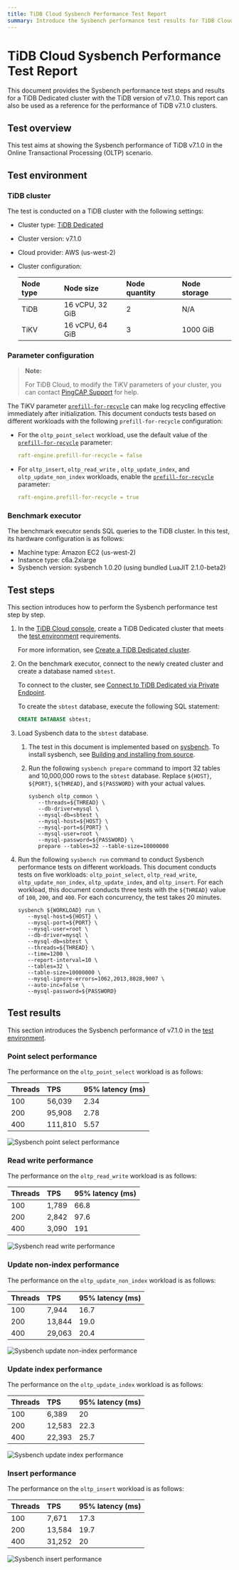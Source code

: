 ```yaml
---
title: TiDB Cloud Sysbench Performance Test Report
summary: Introduce the Sysbench performance test results for TiDB Cloud.
---
```


# TiDB Cloud Sysbench Performance Test Report

This document provides the Sysbench performance test steps and results for a TiDB Dedicated cluster with the TiDB version of v7.1.0. This report can also be used as a reference for the performance of TiDB v7.1.0 clusters.

## Test overview

This test aims at showing the Sysbench performance of TiDB v7.1.0 in the Online Transactional Processing (OLTP) scenario.

## Test environment

### TiDB cluster

The test is conducted on a TiDB cluster with the following settings:

- Cluster type: [TiDB Dedicated](/tidb-cloud/select-cluster-tier.md#tidb-dedicated)
- Cluster version: v7.1.0
- Cloud provider: AWS (us-west-2)
- Cluster configuration:

   | Node type | Node size | Node quantity | Node storage |
   |:----------|:----------|:----------|:----------|
   | TiDB      | 16 vCPU, 32 GiB | 2 | N/A |
   | TiKV      | 16 vCPU, 64 GiB | 3 | 1000 GiB |

### Parameter configuration

> **Note:**
>
> For TiDB Cloud, to modify the TiKV parameters of your cluster, you can contact [PingCAP Support](/tidb-cloud/tidb-cloud-support.md) for help.

The TiKV parameter [`prefill-for-recycle`](https://docs.pingcap.com/tidb/stable/tikv-configuration-file#prefill-for-recycle-new-in-v700) can make log recycling effective immediately after initialization. This document conducts tests based on different workloads with the following `prefill-for-recycle` configuration:

- For the `oltp_point_select` workload, use the default value of the [`prefill-for-recycle`](https://docs.pingcap.com/tidb/stable/tikv-configuration-file#prefill-for-recycle-new-in-v700) parameter:

    ```yaml
    raft-engine.prefill-for-recycle = false
    ```

- For `oltp_insert`, `oltp_read_write` , `oltp_update_index`, and `oltp_update_non_index` workloads, enable the [`prefill-for-recycle`](https://docs.pingcap.com/tidb/stable/tikv-configuration-file#prefill-for-recycle-new-in-v700) parameter:

    ```yaml
    raft-engine.prefill-for-recycle = true
    ```

### Benchmark executor

The benchmark executor sends SQL queries to the TiDB cluster. In this test, its hardware configuration is as follows:

- Machine type: Amazon EC2 (us-west-2)
- Instance type: c6a.2xlarge
- Sysbench version: sysbench 1.0.20 (using bundled LuaJIT 2.1.0-beta2)

## Test steps

This section introduces how to perform the Sysbench performance test step by step.

1. In the [TiDB Cloud console](https://tidbcloud.com/), create a TiDB Dedicated cluster that meets the [test environment](#tidb-cluster) requirements.

   For more information, see [Create a TiDB Dedicated cluster](/tidb-cloud/create-tidb-cluster.md).

2. On the benchmark executor, connect to the newly created cluster and create a database named `sbtest`.

   To connect to the cluster, see [Connect to TiDB Dedicated via Private Endpoint](/tidb-cloud/set-up-private-endpoint-connections.md).

   To create the `sbtest` database, execute the following SQL statement:

   ```sql
   CREATE DATABASE sbtest;
   ```

3. Load Sysbench data to the `sbtest` database.

   1. The test in this document is implemented based on [sysbench](https://github.com/akopytov/sysbench). To install sysbench, see [Building and installing from source](https://github.com/akopytov/sysbench#building-and-installing-from-source).

   2. Run the following `sysbench prepare` command to import 32 tables and 10,000,000 rows to the `sbtest` database. Replace `${HOST}`, `${PORT}`, `${THREAD}`, and `${PASSWORD}` with your actual values.

      ```shell
      sysbench oltp_common \
         --threads=${THREAD} \
         --db-driver=mysql \
         --mysql-db=sbtest \
         --mysql-host=${HOST} \
         --mysql-port=${PORT} \
         --mysql-user=root \
         --mysql-password=${PASSWORD} \
         prepare --tables=32 --table-size=10000000
      ```

4. Run the following `sysbench run` command to conduct Sysbench performance tests on different workloads. This document conducts tests on five workloads: `oltp_point_select`, `oltp_read_write`, `oltp_update_non_index`, `oltp_update_index`, and `oltp_insert`. For each workload, this document conducts three tests with the `${THREAD}` value of `100`, `200`, and `400`. For each concurrency, the test takes 20 minutes.

   ```shell
   sysbench ${WORKLOAD} run \
      --mysql-host=${HOST} \
      --mysql-port=${PORT} \
      --mysql-user=root \
      --db-driver=mysql \
      --mysql-db=sbtest \
      --threads=${THREAD} \
      --time=1200 \
      --report-interval=10 \
      --tables=32 \
      --table-size=10000000 \
      --mysql-ignore-errors=1062,2013,8028,9007 \
      --auto-inc=false \
      --mysql-password=${PASSWORD}
   ```

## Test results

This section introduces the Sysbench performance of v7.1.0 in the [test environment](#test-environment).

### Point select performance

The performance on the `oltp_point_select` workload is as follows:

| Threads |  TPS | 95% latency (ms)|
|:--------|:----------|:----------|
| 100  | 56,039 | 2.34 |
| 200 | 95,908 | 2.78 |
| 400 | 111,810 | 5.57 |

![Sysbench point select performance](https://download.pingcap.com/images/docs/tidb-cloud/v7.1.0-oltp_select_point.png)

### Read write performance

The performance on the `oltp_read_write` workload is as follows:

| Threads |  TPS | 95% latency (ms)|
|:--------|:----------|:----------|
| 100  | 1,789 | 66.8 |
| 200 | 2,842 | 97.6 |
| 400 | 3,090 | 191 |

![Sysbench read write performance](https://download.pingcap.com/images/docs/tidb-cloud/v.7.1.0-oltp_read_write.png)

### Update non-index performance

The performance on the `oltp_update_non_index` workload is as follows:

| Threads |  TPS | 95% latency (ms)|
|:--------|:----------|:----------|
| 100  | 7,944 | 16.7 |
| 200 | 13,844 | 19.0 |
| 400 | 29,063 | 20.4 |

![Sysbench update non-index performance](https://download.pingcap.com/images/docs/tidb-cloud/v7.1.0-oltp_update_non_index.png)

### Update index performance

The performance on the `oltp_update_index` workload is as follows:

| Threads |  TPS | 95% latency (ms)|
|:--------|:----------|:----------|
| 100  | 6,389 | 20 |
| 200 | 12,583 | 22.3 |
| 400 | 22,393 | 25.7 |

![Sysbench update index performance](https://download.pingcap.com/images/docs/tidb-cloud/v7.1.0-oltp_update_index.png)

### Insert performance

The performance on the `oltp_insert` workload is as follows:

| Threads |  TPS | 95% latency (ms)|
|:--------|:----------|:----------|
| 100  | 7,671 | 17.3 |
| 200 | 13,584 | 19.7 |
| 400 | 31,252 | 20 |

![Sysbench insert performance](https://download.pingcap.com/images/docs/tidb-cloud/v7.1.0-oltp_insert.png)
